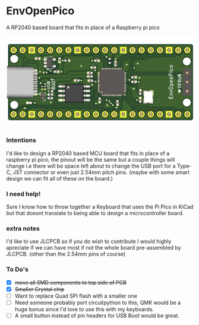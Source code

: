 # EnvOpenPico
 A RP2040 based board that fits in place of a Raspberry pi pico

![OpenPico](EnvOpenPico.jpg)

### Intentions
I'd like to design a RP2040 based MCU board that fits in place of a raspberry pi pico, the pinout will be the same but a couple things will change i.e there will be space left about to change the USB port for a Type-C, JST connector or even just 2.54mm pitch pins. (maybe with some smart design we can fit all of these on the board.)

### I need help!
Sure I know how to throw together a Keyboard that uses the Pi Pico in KiCad but that doesnt translate to being able to design a microcontroller board.

### extra notes
I'd like to use JLCPCB so if you do wish to contribute I would highly apreciate if we can have most if not the whole board pre-assembled by JLCPCB. (other than the 2.54mm pins of course)

### To Do's 
- [x] ~~move all SMD components to top side of PCB~~
- [x] ~~Smaller Crystal chip~~
- [ ] Want to replace Quad SPI flash with a smaller one
- [ ] Need someone probably port circuitpython to this, QMK would be a huge bonus since I'd love to use this with my keyboards.
- [ ] A small button instead of pin headers for USB Boot would be great.